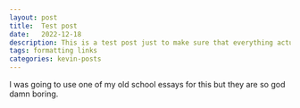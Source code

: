 ```yaml
---
layout: post
title:  Test post
date:   2022-12-18
description: This is a test post just to make sure that everything actually works
tags: formatting links
categories: kevin-posts
---
```

I was going to use one of my old school essays for this but they are so god damn boring.
